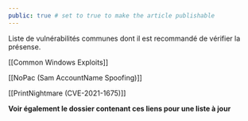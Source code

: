```yaml
---
public: true # set to true to make the article publishable
---
```


Liste de vulnérabilités communes dont il est recommandé de vérifier la présense.

[[Common Windows Exploits]]

[[NoPac (Sam AccountName Spoofing)]]

[[PrintNightmare (CVE-2021-1675)]]

**Voir également le dossier contenant ces liens pour une liste à jour**
